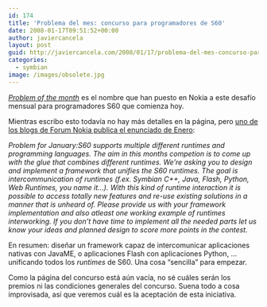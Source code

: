 ```yaml
---
id: 174
title: 'Problema del mes: concurso para programadores de S60'
date: 2008-01-17T09:51:52+00:00
author: javiercancela
layout: post
guid: http://javiercancela.com/2008/01/17/problema-del-mes-concurso-para-programadores-de-s60/
categories:
  - symbian
image: /images/obsolete.jpg
---
```

[_Problem of the month_](http://www.forum.nokia.com/main/platforms/s60/problem_of_the_month.html "Problem of the month") es el nombre que han puesto en Nokia a este desafío mensual para programadores S60 que comienza hoy.

Mientras escribo esto todavía no hay más detalles en la página, pero [uno de los blogs de Forum Nokia publica el enunciado de Enero](http://blogs.forum.nokia.com/blog/ron-liechtys-forum-nokia-blog/s60/2008/01/17/s60-programming-competition "S60 Programming Competition"):

_Problem for January:S60 supports multiple different runtimes and programming languages. The aim in this months competion is to come up with the glue that combines different runtimes. We&#8217;re asking you to design and implement a framework that unifies the S60 runtimes. The goal is intercommunication of runtimes (f.ex. Symbian C++, Java, Flash, Python, Web Runtimes, you name it…). With this kind of runtime interaction it is possible to access totally new features and re-use existing solutions in a manner that is unheard of. Please provide us with your framework implementation and also atleast one working example of runtimes interworking. If you don&#8217;t have time to implement all the needed parts let us know your ideas and planned design to score more points in the contest._

En resumen: diseñar un framework capaz de intercomunicar aplicaciones nativas con JavaME, o aplicaciones Flash con aplicaciones Python, &#8230; unificando todos los _runtimes_ de S60. Una cosa &#8220;sencilla&#8221; para empezar.

Como la página del concurso está aún vacía, no sé cuáles serán los premios ni las condiciones generales del concurso. Suena todo a cosa improvisada, así que veremos cuál es la aceptación de esta iniciativa.